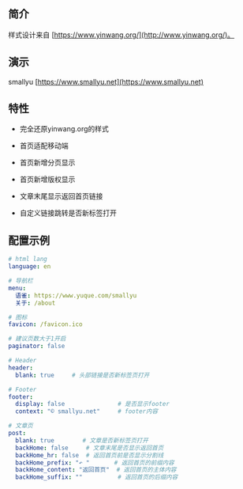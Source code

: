 ## 简介

样式设计来自 [https://www.yinwang.org/](http://www.yinwang.org/)。

## 演示

smallyu [https://www.smallyu.net](https://www.smallyu.net)

## 特性

- 完全还原yinwang.org的样式

- 首页适配移动端

- 首页新增分页显示

- 首页新增版权显示

- 文章末尾显示返回首页链接

- 自定义链接跳转是否新标签打开

## 配置示例

```yml
# html lang
language: en

# 导航栏
menu:
  语雀: https://www.yuque.com/smallyu
  关于: /about

# 图标
favicon: /favicon.ico

# 建议页数大于1开启
paginator: false

# Header
header:
  blank: true     # 头部链接是否新标签页打开

# Footer
footer:
  display: false               # 是否显示footer
  context: "© smallyu.net"     # footer内容

# 文章页
post:
  blank: true        # 文章是否新标签页打开
  backHome: false     # 文章末尾是否显示返回首页
  backHome_hr: false  # 返回首页前是否显示分割线
  backHome_prefix: "↶ "       # 返回首页的前缀内容
  backHome_content: "返回首页"  # 返回首页的主体内容
  backHome_suffix: ""          # 返回首页的后缀内容
```
